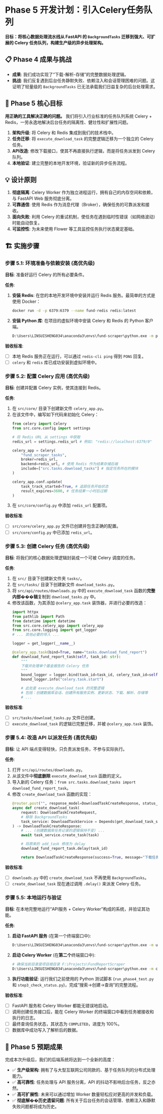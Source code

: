 # Phase 5 开发计划：引入Celery任务队列

**目标：将核心数据处理流水线从 FastAPI 的 `BackgroundTasks` 迁移到强大、可扩展的 Celery 任务队列，构建生产级的异步处理架构。**

## 📋 Phase 4 成果与挑战

-   **成果**: 我们成功实现了“下载-解析-存储”的完整数据处理逻辑。
-   **挑战**: 我们反复遇到后台任务静默失败、依赖注入和会话管理困难的问题。这证明了轻量级的 `BackgroundTasks` 已无法承载我们日益复杂的后台处理需求。

## 🎯 Phase 5 核心目标

**用正确的工具解决正确的问题。** 我们将引入行业标准的任务队列系统 Celery + Redis，一劳永逸地解决后台任务的隔离性、健壮性和扩展性问题。

1.  **架构升级**: 将 Celery 和 Redis 集成到我们的技术栈中。
2.  **任务迁移**: 将 `execute_download_task` 的完整逻辑迁移为一个独立的 Celery 任务。
3.  **API改造**: 修改下载接口，使其不再直接执行逻辑，而是将任务派发到 Celery 队列。
4.  **本地验证**: 建立完整的本地开发环境，验证新的异步任务流程。

## 💡 设计原则

1.  **彻底隔离**: Celery Worker 作为独立进程运行，拥有自己的内存空间和依赖，与 FastAPI Web 服务彻底分离。
2.  **可靠通信**: 使用 Redis 作为消息代理（Broker），确保任务的可靠派发和接收。
3.  **面向失败**: 利用 Celery 的重试机制，使任务在遇到临时性错误（如网络波动）时能自动恢复。
4.  **可监控性**: 为未来使用 Flower 等工具监控任务执行状态奠定基础。

## 🏗️ 实施步骤

### 步骤 5.1: 环境准备与依赖安装 (高优先级)

**目标**: 准备好运行 Celery 的所有必要条件。

**任务**:
1.  **安装 Redis**: 在您的本地开发环境中安装并运行 Redis 服务。最简单的方式是使用 Docker：
    ```bash
    docker run -d -p 6379:6379 --name fund-redis redis:latest
    ```
2.  **安装 Python 库**: 在项目的虚拟环境中安装 Celery 和 Redis 的 Python 客户端。
    ```bash
    D:\Users\LINSUISHENG034\anaconda3\envs\fund-scraper\python.exe -m pip install "celery[redis]"
    ```

**验收标准**:
- [ ] 本地 Redis 服务正在运行，可以通过 `redis-cli ping` 得到 `PONG` 回复。
- [ ] `celery` 和 `redis` 库已成功安装到虚拟环境中。

### 步骤 5.2: 配置 Celery 应用 (高优先级)

**目标**: 创建并配置 Celery 实例，使其连接到 Redis。

**任务**:
1.  在 `src/core/` 目录下创建新文件 `celery_app.py`。
2.  在该文件中，编写如下代码来初始化 Celery：
    ```python
    from celery import Celery
    from src.core.config import settings

    # 将 Redis URL 从 settings 中获取
    redis_url = settings.redis_url # 例如: "redis://localhost:6379/0"

    celery_app = Celery(
        "fund_scraper_tasks",
        broker=redis_url,
        backend=redis_url, # 使用 Redis 作为结果存储后端
        include=["src.tasks.download_tasks"] # 指定任务所在的模块
    )

    celery_app.conf.update(
        task_track_started=True, # 追踪任务开始状态
        result_expires=3600, # 任务结果一小时后过期
    )
    ```
3.  在 `src/core/config.py` 中添加 `redis_url` 配置项。

**验收标准**:
- [ ] `src/core/celery_app.py` 文件已创建并包含正确的配置。
- [ ] `src/core/config.py` 中已添加 `redis_url`。

### 步骤 5.3: 创建 Celery 任务 (高优先级)

**目标**: 将我们的核心数据处理逻辑封装成一个可被 Celery 调度的任务。

**任务**:
1.  在 `src/` 目录下创建新文件夹 `tasks/`。
2.  在 `src/tasks/` 目录下创建新文件 `download_tasks.py`。
3.  将 `src/api/routes/downloads.py` 中的 `execute_download_task` 函数的**完整内部���辑**复制到 `download_tasks.py` 中。
4.  修改该函数，为其添加 `@celery_app.task` 装饰器，并进行必要的改造：
    ```python
    import httpx
    from pathlib import Path
    from datetime import datetime
    from src.core.celery_app import celery_app
    from src.core.logging import get_logger
    # ... 其他必要的导入 ...

    logger = get_logger(__name__)

    @celery_app.task(bind=True, name="tasks.download_fund_report")
    def download_fund_report_task(self, task_id: str):
        """
        下载并处理单个基金报告的 Celery 任务
        """
        bound_logger = logger.bind(task_id=task_id, celery_task_id=self.request.id)
        bound_logger.info("celery.task.start")

        # 此处是 execute_download_task 的完整逻辑
        # 包括：创建数据库会话、创建所有服务实例、更新状态、下载、解析、存储等
        # ...
    ```

**验收标准**:
- [ ] `src/tasks/download_tasks.py` 文件已创建。
- [ ] `execute_download_task` 的逻辑已完整迁移，并被 `@celery_app.task` 装饰。

### 步骤 5.4: 改造 API 以派发任务 (高优先级)

**目标**: 让 API 端点变得轻快，只负责派发任务，不参与实际执行。

**任务**:
1.  打开 `src/api/routes/downloads.py`。
2.  从该文件中**彻底删除** `execute_download_task` 函数的定义。
3.  导入新的 Celery 任务：`from src.tasks.download_tasks import download_fund_report_task`。
4.  修改 `create_download_task` 函数的实现：
    ```python
    @router.post("", response_model=DownloadTaskCreateResponse, status_code=202)
    async def create_download_task(
        request: DownloadTaskCreateRequest,
        # 移除 BackgroundTasks
        task_service: DownloadTaskService = Depends(get_download_task_service)
    ) -> DownloadTaskCreateResponse:
        # ... (创建数据库任务记录的逻辑保持不变) ...
        await task_service.create_task(task)

        # 将原来的 add_task 修改为 delay
        download_fund_report_task.delay(task_id)

        return DownloadTaskCreateResponse(success=True, message="下载任务已创建", task_id=task_id)
    ```

**验收标准**:
- [ ] `downloads.py` 中的 `create_download_task` 不再使用 `BackgroundTasks`。
- [ ] `create_download_task` 现在通过调用 `.delay()` 来派发 Celery 任务。

### 步骤 5.5: 本地运行与验证

**目标**: 在本地完整地运行“API服务 + Celery Worker”构成的系统，并验证其功能。

**任务**:
1.  **启动 FastAPI 服务** (在第一个终端窗口中):
    ```bash
    D:\Users\LINSUISHENG034\anaconda3\envs\fund-scraper\python.exe -m uvicorn src.main:app
    ```
2.  **启动 Celery Worker** (在**第二个**终端窗口中):
    ```bash
    # 确保当前目录是项目根目录 F:\Projects\FundReportScraper
    D:\Users\LINSUISHENG034\anaconda3\envs\fund-scraper\python.exe -m celery -A src.core.celery_app worker --loglevel=info
    ```
3.  **执行功能验证**: 运行我们之前使用的 Python 测试脚本 (`run_phase4_test.py` 和 `step3_check_status.py`)，完成“搜索->创建->查询”的完整流程。

**验收标准**:
- [ ] FastAPI 服务和 Celery Worker 都能无错误地启动。
- [ ] 调用创建任务接口后，能在 Celery Worker 的终端窗口中看到任务被接收和执行的日志。
- [ ] 最终查询任务状态，其状态为 `COMPLETED`，进度为 100%。
- [ ] 数据库中成功写入了解析后的数据。

## 🚀 Phase 5 预期成果

完成本次升级后，我们的后端系统将达到一个全新的高度：
- ✅ **生产级架构**: 拥有了与大型互联网公司同款的、基于任务队列的分布式处理能力。
- ✅ **高可靠性**: 任务处理与 API 服务分离，API 的抖动不影响后台任务，反之亦然。
- ✅ **高可扩展性**: 未来可以通过增加 Worker 数量轻松应对更高的并发和负载。
- ✅ **彻底解��历史遗留问题**: 所有关于后台任务的会话管理、依赖注入和静默失败问题都将成为历史。
